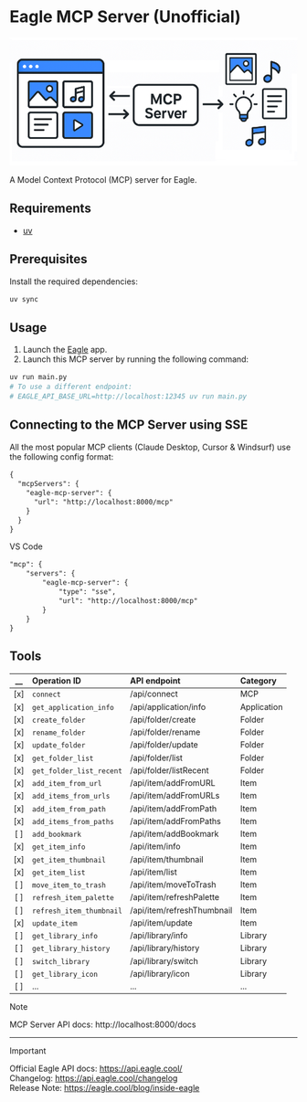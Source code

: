 # Eagle MCP Server (Unofficial)

![](.github/docs/cover.png)

A Model Context Protocol (MCP) server for Eagle.

## Requirements

- [uv](https://docs.astral.sh/uv/)

## Prerequisites

Install the required dependencies:

```bash
uv sync
```

## Usage

1. Launch the [Eagle](https://eagle.cool/) app.
2. Launch this MCP server by running the following command:

```bash
uv run main.py
# To use a different endpoint:
# EAGLE_API_BASE_URL=http://localhost:12345 uv run main.py
```


## Connecting to the MCP Server using SSE

All the most popular MCP clients (Claude Desktop, Cursor & Windsurf) use the following config format:

```
{
  "mcpServers": {
    "eagle-mcp-server": {
      "url": "http://localhost:8000/mcp"
    }
  }
}
```

VS Code

```
"mcp": {
    "servers": {
        "eagle-mcp-server": {
            "type": "sse",
            "url": "http://localhost:8000/mcp"
        }
    }
}
```

## Tools

|  __  | Operation ID             | API endpoint               | Category    |
|:----:|:-------------------------|:---------------------------|:------------|
| [x]  | `connect`                | /api/connect               | MCP         |
| [x]  | `get_application_info`   | /api/application/info      | Application |
| [x]  | `create_folder`          | /api/folder/create         | Folder      |
| [x]  | `rename_folder`          | /api/folder/rename         | Folder      |
| [x]  | `update_folder`          | /api/folder/update         | Folder      |
| [x]  | `get_folder_list`        | /api/folder/list           | Folder      |
| [x]  | `get_folder_list_recent` | /api/folder/listRecent     | Folder      |
| [x]  | `add_item_from_url`      | /api/item/addFromURL       | Item        |
| [x]  | `add_items_from_urls`    | /api/item/addFromURLs      | Item        |
| [x]  | `add_item_from_path`     | /api/item/addFromPath      | Item        |
| [x]  | `add_items_from_paths`   | /api/item/addFromPaths     | Item        |
| [ ]  | `add_bookmark`           | /api/item/addBookmark      | Item        |
| [x]  | `get_item_info`          | /api/item/info             | Item        |
| [x]  | `get_item_thumbnail`     | /api/item/thumbnail        | Item        |
| [x]  | `get_item_list`          | /api/item/list             | Item        |
| [ ]  | `move_item_to_trash`     | /api/item/moveToTrash      | Item        |
| [ ]  | `refresh_item_palette`   | /api/item/refreshPalette   | Item        |
| [ ]  | `refresh_item_thumbnail` | /api/item/refreshThumbnail | Item        |
| [x]  | `update_item`            | /api/item/update           | Item        |
| [ ]  | `get_library_info`       | /api/library/info          | Library     |
| [ ]  | `get_library_history`    | /api/library/history       | Library     |
| [ ]  | `switch_library`         | /api/library/switch        | Library     |
| [ ]  | `get_library_icon`       | /api/library/icon          | Library     |
| [ ]  | ...                      | ...                        | ...         |

> [!NOTE]
> MCP Server API docs: http://localhost:8000/docs

----

> [!IMPORTANT]
> Official Eagle API docs: https://api.eagle.cool/<br />
> Changelog: https://api.eagle.cool/changelog<br />
> Release Note: https://eagle.cool/blog/inside-eagle<br />
